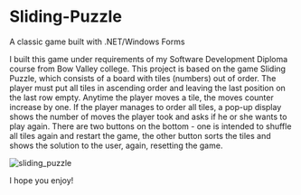 # Sliding-Puzzle
A classic game built with .NET/Windows Forms

I built this game under requirements of my Software Development Diploma course from Bow Valley college.
This project is based on the game Sliding Puzzle, which consists of a board with tiles (numbers) out of order.
The player must put all tiles in ascending order and leaving the last position on the last row empty.
Anytime the player moves a tile, the moves counter increase by one. 
If the player manages to order all tiles, a pop-up display shows the number of moves the player took
and asks if he or she wants to play again.
There are two buttons on the bottom - one is intended to shuffle all tiles again and restart the game, the other button
sorts the tiles and shows the solution to the user, again, resetting the game.

![sliding_puzzle](https://github.com/fabioweck/Sliding-Puzzle/assets/115494238/66baf581-3dee-4b55-ae99-1bb2fd90b544)

I hope you enjoy!
